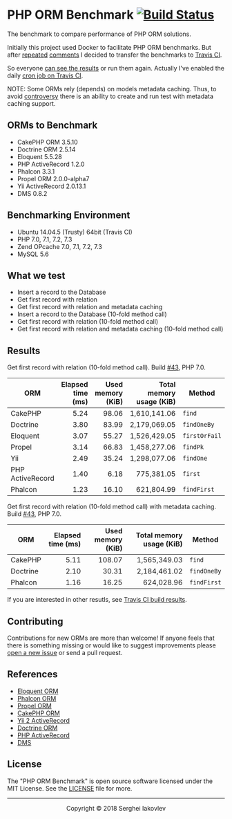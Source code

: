 # PHP ORM Benchmark [![Build Status](https://travis-ci.org/sergeyklay/php-orm-benchmark.svg?branch=master)](https://travis-ci.org/sergeyklay/php-orm-benchmark)

The benchmark to compare performance of PHP ORM solutions.

Initially this project used Docker to facilitate PHP ORM benchmarks. But after [repeated](https://github.com/sergeyklay/php-orm-benchmark/pull/12) [comments](https://github.com/sergeyklay/php-orm-benchmark/issues/7) I decided to transfer the benchmarks to [Travis CI](https://travis-ci.org/sergeyklay/php-orm-benchmark).

So everyone [can see the results](https://travis-ci.org/sergeyklay/php-orm-benchmark) or run them again. Actually I've enabled the daily [cron job on Travis CI](https://docs.travis-ci.com/user/cron-jobs/).

NOTE: Some ORMs rely (depends) on models metadata caching. Thus, to avoid [controversy](https://github.com/sergeyklay/php-orm-benchmark/issues/4) there is an ability to create and run test with metadata caching support.

## ORMs to Benchmark

* CakePHP ORM 3.5.10
* Doctrine ORM 2.5.14
* Eloquent 5.5.28
* PHP ActiveRecord 1.2.0
* Phalcon 3.3.1
* Propel ORM 2.0.0-alpha7
* Yii ActiveRecord 2.0.13.1
* DMS 0.8.2

## Benchmarking Environment

* Ubuntu 14.04.5 (Trusty) 64bit (Travis CI)
* PHP 7.0, 7.1, 7.2, 7.3
* Zend OPcache 7.0, 7.1, 7.2, 7.3
* MySQL 5.6

## What we test

* Insert a record to the Database
* Get first record with relation
* Get first record with relation and metadata caching
* Insert a record to the Database (10-fold method call)
* Get first record with relation (10-fold method call)
* Get first record with relation and metadata caching (10-fold method call)

## Results

Get first record with relation (10-fold method call). Build [#43](https://travis-ci.org/sergeyklay/php-orm-benchmark/builds/327563062), PHP 7.0.

| ORM               |   Elapsed time (ms) | Used memory (KiB) | Total memory usage (KiB) | Method       |
|-------------------|--------------------:|------------------:|-------------------------:|--------------|
| CakePHP           |                5.24 |             98.06 |             1,610,141.06 | `find`       |
| Doctrine          |                3.80 |             83.99 |             2,179,069.05 | `findOneBy`  |
| Eloquent          |                3.07 |             55.27 |             1,526,429.05 | `firstOrFail`|
| Propel            |                3.14 |             66.83 |             1,458,277.06 | `findPk`     |
| Yii               |                2.49 |             35.24 |             1,298,077.06 | `findOne`    |
| PHP ActiveRecord  |                1.40 |              6.18 |               775,381.05 | `first`      |
| Phalcon           |                1.23 |             16.10 |               621,804.99 | `findFirst`  |

Get first record with relation (10-fold method call) with metadata caching. Build [#43](https://travis-ci.org/sergeyklay/php-orm-benchmark/builds/327563062), PHP 7.0.

| ORM               |   Elapsed time (ms) | Used memory (KiB) | Total memory usage (KiB) | Method       |
|-------------------|--------------------:|------------------:|-------------------------:|--------------|
| CakePHP           |                5.11 |            108.07 |             1,565,349.03 | `find`       |
| Doctrine          |                2.10 |             30.31 |             2,184,461.02 | `findOneBy`  |
| Phalcon           |                1.16 |             16.25 |               624,028.96 | `findFirst`  |

If you are interested in other resutls, see [Travis CI build results](https://travis-ci.org/sergeyklay/php-orm-benchmark).

## Contributing

Contributions for new ORMs are more than welcome! If anyone feels that there is something missing or would like to suggest improvements please [open a new issue](https://github.com/sergeyklay/php-orm-benchmark/issues) or send a pull request.

## References

* [Eloquent ORM](https://laravel.com/docs/5.5/eloquent)
* [Phalcon ORM](https://docs.phalconphp.com/en/3.2/db-models)
* [Propel ORM](http://propelorm.org/documentation/)
* [CakePHP ORM](https://book.cakephp.org/3.0/en/orm.html)
* [Yii 2 ActiveRecord](http://www.yiiframework.com/doc-2.0/guide-db-active-record.html)
* [Doctrine ORM](http://www.doctrine-project.org/projects/orm.html)
* [PHP ActiveRecord](http://www.phpactiverecord.org/projects/main/wiki)
* [DMS](http://dms-docs.readthedocs.io/en/latest/)

## License

The "PHP ORM Benchmark" is open source software licensed under the MIT License. See the [LICENSE](https://github.com/sergeyklay/php-orm-benchmark/blob/master/LICENSE) file for more.

---

<p align="center">Copyright &copy; 2018 Serghei Iakovlev</p>
